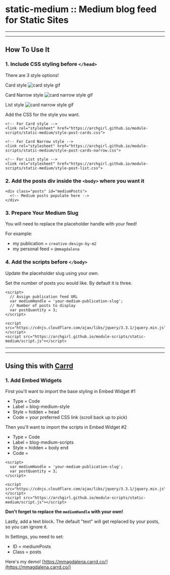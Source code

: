 # static-medium :: Medium blog feed for Static Sites

* * *
* * *

## How To Use It

### 1. Include CSS styling before `</head>`

There are 3 style options!

Card style
![card style gif](https://archgirl.github.io/module-scripts/static-medium/img/medium-hover-card.gif)

Card Narrow style
![card narrow style gif](https://archgirl.github.io/module-scripts/static-medium/img/medium-hover-card2.gif)

List style
![card narrow style gif](https://archgirl.github.io/module-scripts/static-medium/img/medium-hover-list.gif)

Add the CSS for the style you want.

```
<!-- For Card style -->
<link rel="stylesheet" href="https://archgirl.github.io/module-scripts/static-medium/style-post-cards.css">

<!-- For Card Narrow style -->
<link rel="stylesheet" href="https://archgirl.github.io/module-scripts/static-medium/style-post-cards-narrow.css">

<!-- For List style -->
<link rel="stylesheet" href="https://archgirl.github.io/module-scripts/static-medium/style-post-list.css">
```

### 2. Add the posts div inside the `<body>` where you want it

```
<div class="posts" id="mediumPosts">
  <!-- Medium posts populate here -->
</div>
```

### 3. Prepare Your Medium Slug

You will need to replace the placeholder handle with your feed!

For example:

- my publication = `creative-design-by-m2`
- my personal feed = `@mmagdalena`

### 4. Add the scripts before `</body>`

Update the placeholder slug using your own.

Set the number of posts you would like. By default it is three.

```
<script>
  // Assign publication feed URL
  var mediumHandle = 'your-medium-publication-slug';
  // Number of posts to display
  var postQuantity = 3;
</script>

<script src="https://cdnjs.cloudflare.com/ajax/libs/jquery/3.3.1/jquery.min.js"></script>
<script src="https://archgirl.github.io/module-scripts/static-medium/script.js"></script>
```
* * *
* * *

## Using this with [Carrd](https://carrd.co/)

### 1. Add Embed Widgets

First you'll want to import the base styling in Embed Widget #1

- Type = Code
- Label = blog-medium-style
- Style = hidden + head
- Code = your preferred CSS link (scroll back up to pick)

Then you'll want to import the scripts in Embed Widget #2

- Type = Code
- Label = blog-medium-scripts
- Style = hidden + body end
- Code =

```
<script>
  var mediumHandle = 'your-medium-publication-slug';
  var postQuantity = 3;
</script>

<script src="https://cdnjs.cloudflare.com/ajax/libs/jquery/3.3.1/jquery.min.js"></script>
<script src="https://archgirl.github.io/module-scripts/static-medium/script.js"></script>
```

**Don't forget to replace the `mediumHandle` with your own!**

Lastly, add a text block. The default "text" will get replaced by your posts, so you can ignore it.

In Settings, you need to set:

- ID = mediumPosts
- Class = posts

Here's my demo! [https://mmagdalena.carrd.co/](https://mmagdalena.carrd.co/)
